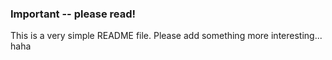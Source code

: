 ### Important -- please read!
This is a very simple README file. Please add something more interesting... haha
